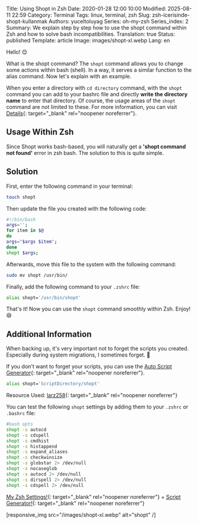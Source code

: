 Title: Using Shopt in Zsh
Date: 2020-01-28 12:00 10:00
Modified: 2025-08-11 22:59
Category: Terminal
Tags: linux, terminal, zsh
Slug: zsh-icerisinde-shopt-kullanmak
Authors: yuceltoluyag
Series: oh-my-zsh
Series_index: 2
Summary: We explain step by step how to use the shopt command within Zsh and how to solve bash incompatibilities.
Translation: true
Status: published
Template: article
Image: images/shopt-xl.webp
Lang: en

Hello! 😊

What is the shopt command? The `shopt` command allows you to change some actions within bash (shell). In a way, it serves a similar function to the alias command. Now let's explain with an example.

When you enter a directory with `cd directory` command, with the `shopt` command you can add to your bashrc file and directly **write the directory name** to enter that directory. Of course, the usage areas of the `shopt` command are not limited to these. For more information, you can visit [Details](https://www.gnu.org/software/bash/manual/html_node/The-Shopt-Builtin.html){: target="\_blank" rel="noopener noreferrer"}.

## Usage Within Zsh

Since Shopt works bash-based, you will naturally get a **'shopt command not found'** error in zsh bash. The solution to this is quite simple.

## Solution

First, enter the following command in your terminal:

```bash
touch shopt
```

Then update the file you created with the following code:

```bash
#!/bin/bash
args='';
for item in $@
do
args="$args $item";
done
shopt $args;
```

Afterwards, move this file to the system with the following command:

```bash
sudo mv shopt /usr/bin/
```

Finally, add the following command to your `.zshrc` file:

```bash
alias shopt='/usr/bin/shopt'
```

That's it! Now you can use the `shopt` command smoothly within Zsh. Enjoy! 😄

## Additional Information

When backing up, it's very important not to forget the scripts you created. Especially during system migrations, I sometimes forget. 🤣

If you don't want to forget your scripts, you can use the [Auto Script Generator](https://github.com/yuceltoluyag/otoscript){: target="\_blank" rel="noopener noreferrer"}.

```bash
alias shopt='ScriptDirectory/shopt'
```

Resource Used: [larz258](https://github.com/larz258/Zshopt){: target="\_blank" rel="noopener noreferrer"}

You can test the following `shopt` settings by adding them to your `.zshrc` or `.bashrc` file:

```bash
#bash opts
shopt -s autocd
shopt -s cdspell
shopt -s cmdhist
shopt -s histappend
shopt -s expand_aliases
shopt -s checkwinsize
shopt -s globstar 2> /dev/null
shopt -s nocaseglob
shopt -s autocd 2> /dev/null
shopt -s dirspell 2> /dev/null
shopt -s cdspell 2> /dev/null
```

[My Zsh Settings!](https://github.com/yuceltoluyag/WindowsTerminal/blob/main/WSL/.zshrc){: target="\_blank" rel="noopener noreferrer"} + [Script Generator!](https://github.com/yuceltoluyag/otoscript){: target="\_blank" rel="noopener noreferrer"}

[responsive_img src="/images/shopt-xl.webp" alt="shopt" /]
